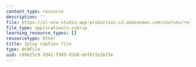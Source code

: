 ```yaml
---
content_type: resource
description: ''
file: https://ol-ocw-studio-app-production.s3.amazonaws.com/courses/res-ll-005-mathematics-of-big-data-and-machine-learning-january-iap-2020/c00625c93d41f949d2e8ebf072e3bf5e_P5SjikeOHr0.srt
file_type: application/x-subrip
learning_resource_types: []
resourcetype: Other
title: 3play caption file
type: OCWFile
uid: c00625c9-3d41-f949-d2e8-ebf072e3bf5e
---
```

